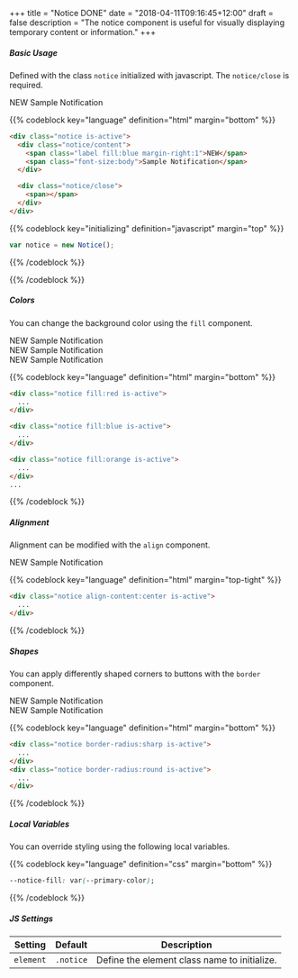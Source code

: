 +++
title = "Notice DONE"
date = "2018-04-11T09:16:45+12:00"
draft = false
description = "The notice component is useful for visually displaying temporary content or information."
+++

##### Basic Usage

Defined with the class `notice` initialized with javascript. The `notice/close` is required.

<div class="notice is-active">
  <div class="notice/content">
    <span class="label fill:orange margin-right:1">NEW</span>
    <span class="font-size:body">Sample Notification</span>
  </div>

  <div class="notice/close">
    <span></span>
  </div>
</div>

{{% codeblock key="language" definition="html" margin="bottom" %}}
```html
<div class="notice is-active">
  <div class="notice/content">
    <span class="label fill:blue margin-right:1">NEW</span>
    <span class="font-size:body">Sample Notification</span>
  </div>

  <div class="notice/close">
    <span></span>
  </div>
</div>
```

{{% codeblock key="initializing" definition="javascript" margin="top" %}}
```javascript
var notice = new Notice();
```
{{% /codeblock %}}

{{% /codeblock %}}

##### Colors

You can change the background color using the `fill` component.

<div class="notice fill:red margin-bottom:1 is-active">
  <div class="notice/content">
    <span class="label fill:blue margin-right:1">NEW</span>
    <span class="font-size:body">Sample Notification</span>
  </div>

  <div class="notice/close">
    <span></span>
  </div>
</div>

<div class="notice fill:blue margin-bottom:1 is-active">
  <div class="notice/content">
    <span class="label fill:blue margin-right:1">NEW</span>
    <span class="font-size:body">Sample Notification</span>
  </div>

  <div class="notice/close">
    <span></span>
  </div>
</div>

<div class="notice fill:orange margin-bottom:1 is-active">
  <div class="notice/content">
    <span class="label fill:blue margin-right:1">NEW</span>
    <span class="font-size:body">Sample Notification</span>
  </div>

  <div class="notice/close">
    <span></span>
  </div>
</div>



{{% codeblock key="language" definition="html" margin="bottom" %}}
```html
<div class="notice fill:red is-active">
  ...
</div>

<div class="notice fill:blue is-active">
  ...
</div>

<div class="notice fill:orange is-active">
  ...
</div>
...
```
{{% /codeblock %}}

##### Alignment

Alignment can be modified with the `align` component.

<div class="notice align-content:center margin-bottom:2 is-active">
  <div class="notice/content">
    <span class="label -middle -white u-margin-right-1">NEW</span>
    Sample Notification
  </div>

  <div class="notice/close">
    <span></span>
  </div>
</div>

{{% codeblock key="language" definition="html" margin="top-tight" %}}
```html
<div class="notice align-content:center is-active">
  ...
</div>
```
{{% /codeblock %}}

##### Shapes

You can apply differently shaped corners to buttons with the `border` component.

<div class="notice border-radius:sharp is-active">
  <div class="notice/content">
    <span class="label fill:blue margin-right:1">NEW</span>
    <span class="font-size:body">Sample Notification</span>
  </div>

  <div class="notice/close">
    <span></span>
  </div>
</div>

<div class="notice border-radius:round is-active">
  <div class="notice/content">
    <span class="label fill:blue margin-right:1">NEW</span>
    <span class="font-size:body">Sample Notification</span>
  </div>

  <div class="notice/close">
    <span></span>
  </div>
</div>

{{% codeblock key="language" definition="html" margin="bottom" %}}
```html
<div class="notice border-radius:sharp is-active">
  ...
</div>
<div class="notice border-radius:round is-active">
  ...
</div>
```
{{% /codeblock %}}

##### Local Variables

You can override styling using the following local variables.

{{% codeblock key="language" definition="css" margin="bottom" %}}
```css
--notice-fill: var(--primary-color);
```
{{% /codeblock %}}

##### JS Settings

<table class="table width:100% ">
  <thead>
    <tr>
      <th>
        <strong>Setting</strong>
      </th>
      <th>
        <strong>Default</strong>
      </th>
      <th>
        <strong>Description</strong>
      </th>
    </tr>
  </thead>
  <tbody>
    <tr>
      <td data-label="Setting">
        <code>element</code>
      </td>
      <td data-label="Default">
        <code>.notice</code>
      </td>
      <td data-label="Description">
        Define the element class name to initialize.
      </td>
    </tr>
  </tbody>
</table>
